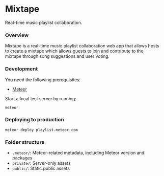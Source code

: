 Mixtape
=======

Real-time music playlist collaboration.

### Overview

Mixtape is a real-time music playlist collaboration web app that allows hosts to create a mixtape which allows guests to join and contribute to the mixtape through song suggestions and user voting.

### Development

You need the following prerequisites:

- [Meteor](https://www.meteor.com/main)

Start a local test server by running:

    meteor

### Deploying to production

    meteor deploy playlist.meteor.com

### Folder structure

- `.meteor/`: Meteor-related metadata, including Meteor version and packages
- `private/`: Server-only assets
- `public/`: Static public assets
